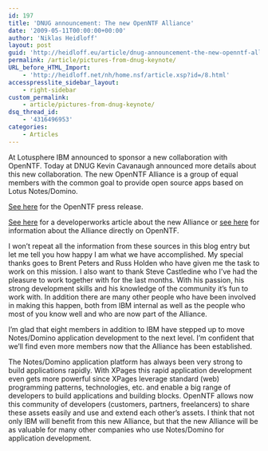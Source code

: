 ```yaml
---
id: 197
title: 'DNUG announcement: The new OpenNTF Alliance'
date: '2009-05-11T00:00:00+00:00'
author: 'Niklas Heidloff'
layout: post
guid: 'http://heidloff.eu/article/dnug-announcement-the-new-openntf-alliance/'
permalink: /article/pictures-from-dnug-keynote/
URL_before_HTML_Import:
    - 'http://heidloff.net/nh/home.nsf/article.xsp?id=/8.html'
accesspresslite_sidebar_layout:
    - right-sidebar
custom_permalink:
    - article/pictures-from-dnug-keynote/
dsq_thread_id:
    - '4316496953'
categories:
    - Articles
---
```


 At Lotusphere IBM announced to sponsor a new collaboration with OpenNTF. Today at DNUG Kevin Cavanaugh announced more details about this new collaboration. The new OpenNTF Alliance is a group of equal members with the common goal to provide open source apps based on Lotus Notes/Domino.

[See here](http://www.openntf.org/) for the OpenNTF press release.

[See here](http://www.ibm.com/developerworks/lotus/library/notes-openntf/) for a developerworks article about the new Alliance or [see here](http://www.openntf.org/internal/home.nsf/dx/About_openNTF) for information about the Alliance directly on OpenNTF.

I won’t repeat all the information from these sources in this blog entry but let me tell you how happy I am what we have accomplished. My special thanks goes to Brent Peters and Russ Holden who have given me the task to work on this mission. I also want to thank Steve Castledine who I’ve had the pleasure to work together with for the last months. With his passion, his strong development skills and his knowledge of the community it’s fun to work with. In addition there are many other people who have been involved in making this happen, both from IBM internal as well as the people who most of you know well and who are now part of the Alliance.

I’m glad that eight members in addition to IBM have stepped up to move Notes/Domino application development to the next level. I’m confident that we’ll find even more members now that the Alliance has been established.

The Notes/Domino application platform has always been very strong to build applications rapidly. With XPages this rapid application development even gets more powerful since XPages leverage standard (web) programming patterns, technologies, etc. and enable a big range of developers to build applications and building blocks. OpenNTF allows now this community of developers (customers, partners, freelancers) to share these assets easily and use and extend each other’s assets. I think that not only IBM will benefit from this new Alliance, but that the new Alliance will be as valuable for many other companies who use Notes/Domino for application development.